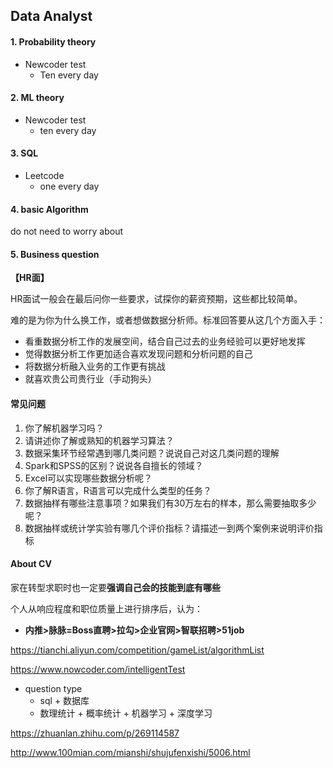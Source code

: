 ## Data Analyst

#### 1. Probability theory

- Newcoder test
    - Ten every day

#### 2. ML theory

- Newcoder test
    - ten every day

#### 3. SQL 

- Leetcode
    - one every day

#### 4. basic Algorithm

do not need to worry about

#### 5. Business question





**【HR面】**

HR面试一般会在最后问你一些要求，试探你的薪资预期，这些都比较简单。

难的是为你为什么换工作，或者想做数据分析师。标准回答要从这几个方面入手：

- 看重数据分析工作的发展空间，结合自己过去的业务经验可以更好地发挥
- 觉得数据分析工作更加适合喜欢发现问题和分析问题的自己
- 将数据分析融入业务的工作更有挑战
- 就喜欢贵公司贵行业（手动狗头）





#### 常见问题

1. 你了解机器学习吗？
2. 请讲述你了解或熟知的机器学习算法？
3. 数据采集环节经常遇到哪几类问题？说说自己对这几类问题的理解
4. Spark和SPSS的区别？说说各自擅长的领域？
5. Excel可以实现哪些数据分析呢？
6. 你了解R语言，R语言可以完成什么类型的任务？
7. 数据抽样有哪些注意事项？如果我们有30万左右的样本，那么需要抽取多少呢？
8. 数据抽样或统计学实验有哪几个评价指标？请描述一到两个案例来说明评价指标



#### About CV

家在转型求职时也一定要**强调自己会的技能到底有哪些**  



个人从响应程度和职位质量上进行排序后，认为：

- **内推>脉脉=Boss直聘>拉勾>企业官网>智联招聘>51job**









https://tianchi.aliyun.com/competition/gameList/algorithmList

https://www.nowcoder.com/intelligentTest

- question type
    - sql + 数据库
    - 数理统计 + 概率统计 + 机器学习 + 深度学习


https://zhuanlan.zhihu.com/p/269114587


http://www.100mian.com/mianshi/shujufenxishi/5006.html